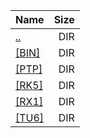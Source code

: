 |Name|Size|
|:---|---:|
|[..](../index.html)|DIR|
|[[BIN]]([BIN]/index.html)|DIR|
|[[PTP]]([PTP]/index.html)|DIR|
|[[RK5]]([RK5]/index.html)|DIR|
|[[RX1]]([RX1]/index.html)|DIR|
|[[TU6]]([TU6]/index.html)|DIR|
